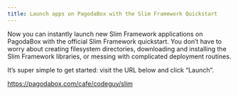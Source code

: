 ```yaml
---
title: Launch apps on PagodaBox with the Slim Framework Quickstart
---
```


Now you can instantly launch new Slim Framework applications on PagodaBox with the official Slim Framework quickstart. You don’t have to worry about creating filesystem directories, downloading and installing the Slim Framework libraries, or messing with complicated deployment routines.

It’s super simple to get started: visit the URL below and click “Launch”.

<https://pagodabox.com/cafe/codeguy/slim>
